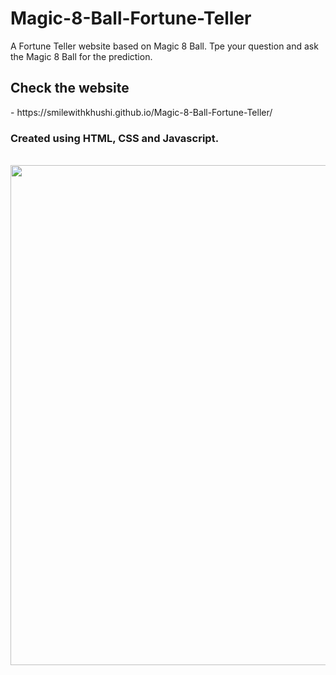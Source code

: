 # Magic-8-Ball-Fortune-Teller
A Fortune Teller website based on Magic 8 Ball. Tpe your question and ask the Magic 8 Ball for the prediction. <br>

<h2> Check the website </h2> - https://smilewithkhushi.github.io/Magic-8-Ball-Fortune-Teller/
<br>

<h3> Created using HTML, CSS and Javascript. </h3>

<br>

<center>

<img src="https://user-images.githubusercontent.com/102166679/212330087-396c6f29-0cf2-4658-9557-7cd196eca4f7.png" width=800px>
</center>
